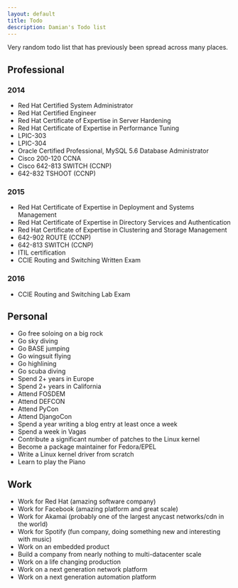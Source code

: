 ```yaml
---
layout: default
title: Todo
description: Damian's Todo list
---
```


Very random todo list that has previously been spread across many places.

Professional
------------
### 2014

* Red Hat Certified System Administrator
* Red Hat Certified Engineer
* Red Hat Certificate of Expertise in Server Hardening
* Red Hat Certificate of Expertise in Performance Tuning
* LPIC-303
* LPIC-304
* Oracle Certified Professional, MySQL 5.6 Database Administrator
* Cisco 200-120 CCNA
* Cisco 642-813 SWITCH (CCNP)
* 642-832 TSHOOT (CCNP)

### 2015
* Red Hat Certificate of Expertise in Deployment and Systems Management
* Red Hat Certificate of Expertise in Directory Services and Authentication
* Red Hat Certificate of Expertise in Clustering and Storage Management
* 642-902 ROUTE (CCNP)
* 642-813 SWITCH (CCNP)
* ITIL certification
* CCIE Routing and Switching Written Exam

### 2016 
* CCIE Routing and Switching Lab Exam

Personal
--------
* Go free soloing on a big rock
* Go sky diving
* Go BASE jumping
* Go wingsuit flying
* Go highlining
* Go scuba diving
* Spend 2+ years in Europe
* Spend 2+ years in California
* Attend FOSDEM
* Attend DEFCON
* Attend PyCon
* Attend DjangoCon
* Spend a year writing a blog entry at least once a week
* Spend a week in Vagas
* Contribute a significant number of patches to the Linux kernel
* Become a package maintainer for Fedora/EPEL
* Write a Linux kernel driver from scratch
* Learn to play the Piano

Work
----
* Work for Red Hat (amazing software company)
* Work for Facebook (amazing platform and great scale)
* Work for Akamai (probably one of the largest anycast networks/cdn in the world)
* Work for Spotify (fun company, doing something new and interesting with music)
* Work on an embedded product
* Build a company from nearly nothing to multi-datacenter scale
* Work on a life changing production
* Work on a next generation network platform
* Work on a next generation automation platform